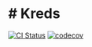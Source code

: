 # # Kreds

[![CI Status](http://img.shields.io/travis/Amnell/Kreds.svg?style=flat)](https://travis-ci.org/Amnell/Kreds)
[![codecov](https://codecov.io/gh/Amnell/Kreds/branch/master/graph/badge.svg)](https://codecov.io/gh/Amnell/Kreds)
